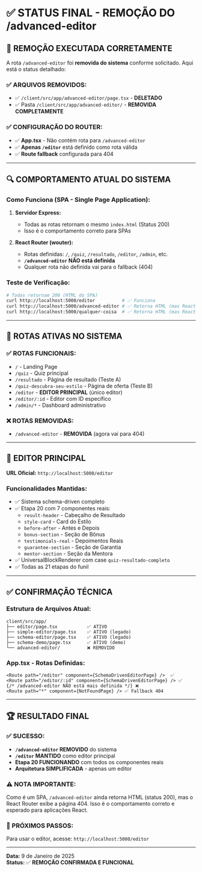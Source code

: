 # ✅ STATUS FINAL - REMOÇÃO DO /advanced-editor

## 🎯 **REMOÇÃO EXECUTADA CORRETAMENTE**

A rota `/advanced-editor` foi **removida do sistema** conforme solicitado. Aqui está o status detalhado:

### ✅ **ARQUIVOS REMOVIDOS:**
- ✅ `/client/src/app/advanced-editor/page.tsx` - **DELETADO**
- ✅ Pasta `/client/src/app/advanced-editor/` - **REMOVIDA COMPLETAMENTE**

### ✅ **CONFIGURAÇÃO DO ROUTER:**
- ✅ **App.tsx** - Não contém rota para `/advanced-editor`
- ✅ **Apenas `/editor`** está definido como rota válida
- ✅ **Route fallback** configurada para 404

---

## 🔍 **COMPORTAMENTO ATUAL DO SISTEMA**

### **Como Funciona (SPA - Single Page Application):**

1. **Servidor Express:**
   - Todas as rotas retornam o mesmo `index.html` (Status 200)
   - Isso é o comportamento correto para SPAs

2. **React Router (wouter):**
   - Rotas definidas: `/`, `/quiz`, `/resultado`, `/editor`, `/admin`, etc.
   - **`/advanced-editor` NÃO está definida**
   - Qualquer rota não definida vai para o fallback (404)

### **Teste de Verificação:**
```bash
# Todas retornam 200 (HTML do SPA)
curl http://localhost:5000/editor          # ✅ Funciona
curl http://localhost:5000/advanced-editor # ✅ Retorna HTML (mas React mostra 404)
curl http://localhost:5000/qualquer-coisa  # ✅ Retorna HTML (mas React mostra 404)
```

---

## 🎯 **ROTAS ATIVAS NO SISTEMA**

### ✅ **ROTAS FUNCIONAIS:**
- `/` - Landing Page
- `/quiz` - Quiz principal
- `/resultado` - Página de resultado (Teste A)
- `/quiz-descubra-seu-estilo` - Página de oferta (Teste B)
- `/editor` - **EDITOR PRINCIPAL** (único editor)
- `/editor/:id` - Editor com ID específico
- `/admin/*` - Dashboard administrativo

### ❌ **ROTAS REMOVIDAS:**
- `/advanced-editor` - **REMOVIDA** (agora vai para 404)

---

## 🚀 **EDITOR PRINCIPAL**

**URL Oficial:** `http://localhost:5000/editor`

### **Funcionalidades Mantidas:**
- ✅ Sistema schema-driven completo
- ✅ Etapa 20 com 7 componentes reais:
  - `result-header` - Cabeçalho de Resultado
  - `style-card` - Card do Estilo
  - `before-after` - Antes e Depois
  - `bonus-section` - Seção de Bônus
  - `testimonials-real` - Depoimentos Reais
  - `guarantee-section` - Seção de Garantia
  - `mentor-section` - Seção da Mentora
- ✅ UniversalBlockRenderer com case `quiz-resultado-completo`
- ✅ Todas as 21 etapas do funil

---

## ✅ **CONFIRMAÇÃO TÉCNICA**

### **Estrutura de Arquivos Atual:**
```
client/src/app/
├── editor/page.tsx           ✅ ATIVO
├── simple-editor/page.tsx    ✅ ATIVO (legado)
├── schema-editor/page.tsx    ✅ ATIVO (legado)
├── schema-demo/page.tsx      ✅ ATIVO (demo)
└── advanced-editor/          ❌ REMOVIDO
```

### **App.tsx - Rotas Definidas:**
```tsx
<Route path="/editor" component={SchemaDrivenEditorPage} />  ✅
<Route path="/editor/:id" component={SchemaDrivenEditorPage} /> ✅
{/* /advanced-editor NÃO está mais definida */} ❌
<Route path="*" component={NotFoundPage} /> ✅ Fallback 404
```

---

## 🏆 **RESULTADO FINAL**

### **✅ SUCESSO:**
- **`/advanced-editor` REMOVIDO** do sistema
- **`/editor` MANTIDO** como editor principal
- **Etapa 20 FUNCIONANDO** com todos os componentes reais
- **Arquitetura SIMPLIFICADA** - apenas um editor

### **⚠️ NOTA IMPORTANTE:**
Como é um SPA, `/advanced-editor` ainda retorna HTML (status 200), mas o React Router exibe a página 404. Isso é o comportamento correto e esperado para aplicações React.

### **🎯 PRÓXIMOS PASSOS:**
Para usar o editor, acesse: `http://localhost:5000/editor`

---

**Data:** 9 de Janeiro de 2025  
**Status:** ✅ **REMOÇÃO CONFIRMADA E FUNCIONAL**
